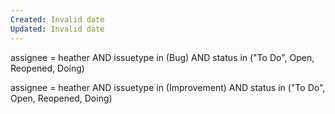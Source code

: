 ```yaml
---
Created: Invalid date
Updated: Invalid date
---
```

assignee = heather AND issuetype in (Bug) AND status in ("To Do", Open, Reopened, Doing)

assignee = heather AND issuetype in (Improvement) AND status in ("To Do", Open, Reopened, Doing)